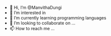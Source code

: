 - 👋 Hi, I’m @ManvithaDungi
- 👀 I’m interested in 
- 🌱 I’m currently learning programming languages 
- 💞️ I’m looking to collaborate on ...
- 📫 How to reach me ...

<!---
ManvithaDungi/ManvithaDungi is a ✨ special ✨ repository because its `README.md` (this file) appears on your GitHub profile.
You can click the Preview link to take a look at your changes.
--->
